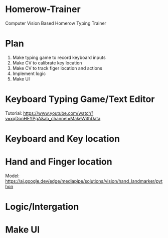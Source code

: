 # Homerow-Trainer
Computer Vision Based Homerow Typing Trainer

# Plan
1. Make typing game to record keyboard inputs
2. Make CV to calibrate key location
3. Make CV to track figer location and actions
4. Implement logic
5. Make UI

# Keyboard Typing Game/Text Editor
Tutorial: https://www.youtube.com/watch?v=xqDonHEYPgA&ab_channel=MakeWithData

# Keyboard and Key location

# Hand and Finger location

Model: https://ai.google.dev/edge/mediapipe/solutions/vision/hand_landmarker/python

# Logic/Intergation

# Make UI